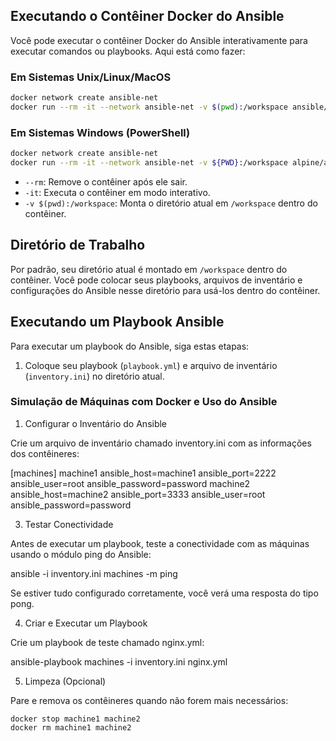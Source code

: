 ## Executando o Contêiner Docker do Ansible

Você pode executar o contêiner Docker do Ansible interativamente para executar comandos ou playbooks. Aqui está como fazer:

### Em Sistemas Unix/Linux/MacOS

```bash
docker network create ansible-net
docker run --rm -it --network ansible-net -v $(pwd):/workspace ansible/ansible bash
```

### Em Sistemas Windows (PowerShell)

```bash
docker network create ansible-net
docker run --rm -it --network ansible-net -v ${PWD}:/workspace alpine/ansible bash 
```

- `--rm`: Remove o contêiner após ele sair.
- `-it`: Executa o contêiner em modo interativo.
- `-v $(pwd):/workspace`: Monta o diretório atual em `/workspace` dentro do contêiner.

## Diretório de Trabalho

Por padrão, seu diretório atual é montado em `/workspace` dentro do contêiner. Você pode colocar seus playbooks, arquivos de inventário e configurações do Ansible nesse diretório para usá-los dentro do contêiner.

## Executando um Playbook Ansible

Para executar um playbook do Ansible, siga estas etapas:

1. Coloque seu playbook (`playbook.yml`) e arquivo de inventário (`inventory.ini`) no diretório atual.

### Simulação de Máquinas com Docker e Uso do Ansible

1. Configurar o Inventário do Ansible

Crie um arquivo de inventário chamado inventory.ini com as informações dos contêineres:

[machines]
machine1 ansible_host=machine1 ansible_port=2222 ansible_user=root ansible_password=password
machine2 ansible_host=machine2 ansible_port=3333 ansible_user=root ansible_password=password

3. Testar Conectividade

Antes de executar um playbook, teste a conectividade com as máquinas usando o módulo ping do Ansible:

ansible -i inventory.ini machines -m ping

Se estiver tudo configurado corretamente, você verá uma resposta do tipo pong.

4. Criar e Executar um Playbook

Crie um playbook de teste chamado nginx.yml:

 ansible-playbook machines -i inventory.ini nginx.yml

5. Limpeza (Opcional)

Pare e remova os contêineres quando não forem mais necessários:

```
docker stop machine1 machine2
docker rm machine1 machine2
```
